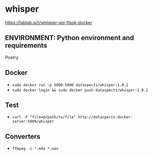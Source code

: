 # whisper

https://lablab.ai/t/whisper-api-flask-docker

## ENVIRONMENT: Python environment and requirements

Poetry

## Docker

- `sudo docker run -p 5000:5000 dataspects/whisper:1.0.2`
- `sudo docker login && sudo docker push dataspects/whisper:1.0.2`

## Test

- `curl -F "file=@/path/to/file" http://dataspects-docker-server:5000/whisper`

## Converters

- `ffmpeg -i *.m4a *.wav`
